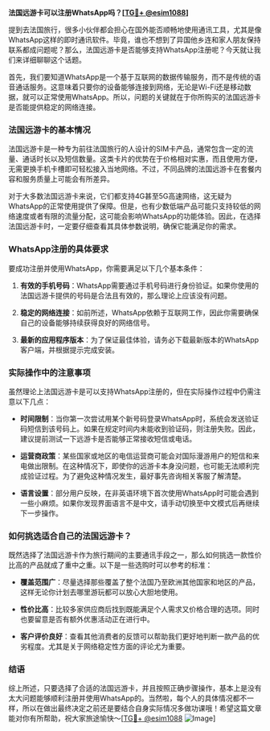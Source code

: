**法国远游卡可以注册WhatsApp吗？[[TG💪+ @esim1088](https://t.me/s/esim1088)]**

提到去法国旅行，很多小伙伴都会担心在国外能否顺畅地使用通讯工具，尤其是像WhatsApp这样的即时通讯软件。毕竟，谁也不想到了异国他乡连和家人朋友保持联系都成问题呢？那么，法国远游卡是否能够支持WhatsApp注册呢？今天就让我们来详细聊聊这个话题。

首先，我们要知道WhatsApp是一个基于互联网的数据传输服务，而不是传统的语音通话服务。这意味着只要你的设备能够连接到网络，无论是Wi-Fi还是移动数据，就可以正常使用WhatsApp。所以，问题的关键就在于你所购买的法国远游卡是否能提供稳定的网络连接。

### 法国远游卡的基本情况

法国远游卡是一种专为前往法国旅行的人设计的SIM卡产品，通常包含一定的流量、通话时长以及短信数量。这类卡片的优势在于价格相对实惠，而且使用方便，无需更换手机卡槽即可轻松接入当地网络。不过，不同品牌的法国远游卡在套餐内容和服务质量上可能会有所差异。

对于大多数法国远游卡来说，它们都支持4G甚至5G高速网络，这无疑为WhatsApp的正常使用提供了保障。但是，也有少数低端产品可能只支持较低的网络速度或者有限的流量分配，这可能会影响WhatsApp的功能体验。因此，在选择法国远游卡时，一定要仔细查看其具体参数说明，确保它能满足你的需求。

### WhatsApp注册的具体要求

要成功注册并使用WhatsApp，你需要满足以下几个基本条件：

1. **有效的手机号码**：WhatsApp需要通过手机号码进行身份验证。如果你使用的法国远游卡提供的号码是合法且有效的，那么理论上应该没有问题。
   
2. **稳定的网络连接**：如前所述，WhatsApp依赖于互联网工作，因此你需要确保自己的设备能够持续获得良好的网络信号。

3. **最新的应用程序版本**：为了保证最佳体验，请务必下载最新版本的WhatsApp客户端，并根据提示完成安装。

### 实际操作中的注意事项

虽然理论上法国远游卡是可以支持WhatsApp注册的，但在实际操作过程中仍需注意以下几点：

- **时间限制**：当你第一次尝试用某个新号码登录WhatsApp时，系统会发送验证码短信到该号码上。如果在规定时间内未能收到验证码，则注册失败。因此，建议提前测试一下远游卡是否能够正常接收短信或电话。

- **运营商政策**：某些国家或地区的电信运营商可能会对国际漫游用户的短信和来电做出限制。在这种情况下，即使你的远游卡本身没问题，也可能无法顺利完成验证过程。为了避免这种情况发生，最好事先咨询相关客服了解清楚。

- **语言设置**：部分用户反映，在非英语环境下首次使用WhatsApp时可能会遇到一些小麻烦。如果你发现界面语言不是中文，请手动切换至中文模式后再继续下一步操作。

### 如何挑选适合自己的法国远游卡？

既然选择了法国远游卡作为旅行期间的主要通讯手段之一，那么如何挑选一款性价比高的产品就成了重中之重。以下是一些选购时可以参考的标准：

- **覆盖范围广**：尽量选择那些覆盖了整个法国乃至欧洲其他国家和地区的产品，这样无论你计划去哪里游玩都可以放心大胆地使用。

- **性价比高**：比较多家供应商后找到既能满足个人需求又价格合理的选项。同时也要留意是否有额外优惠活动正在进行中。

- **客户评价良好**：查看其他消费者的反馈可以帮助我们更好地判断一款产品的优劣程度。尤其是关于网络稳定性方面的评论尤为重要。

### 结语

综上所述，只要选择了合适的法国远游卡，并且按照正确步骤操作，基本上是没有太大问题能够顺利注册并使用WhatsApp的。当然啦，每个人的具体情况都不一样，所以在做出最终决定之前还是要结合自身实际情况多做功课哦！希望这篇文章能对你有所帮助，祝大家旅途愉快～[[TG💪+ @esim1088](https://t.me/s/esim1088) ![Image](https://i.postimg.cc/4NQfJmqS/Snipaste-2025-05-13-00-14-12.png)]